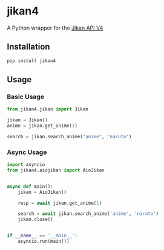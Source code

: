 # jikan4
 A Python wrapper for the [Jikan API V4](https://docs.api.jikan.moe)


## Installation
```bash
pip install jikan4
```

## Usage

### Basic Usage
```python
from jikan4.jikan import Jikan

jikan = Jikan()
anime = jikan.get_anime(1)

search = jikan.search_anime("anime", "naruto")
```

### Async Usage
```python
import asyncio
from jikan4.aiojikan import AioJikan


async def main():
    jikan = AioJikan()

    resp = await jikan.get_anime(1)

    search = await jikan.search_anime('anime', 'naruto')
    jikan.close()


if __name__ == '__main__':
    asyncio.run(main())
```
